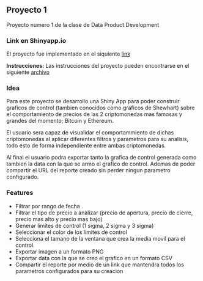 ## Proyecto 1
Proyecto numero 1 de la clase de Data Product Development

### Link en Shinyapp.io
El proyecto fue implementado en el siquiente [link](https://mazinger.shinyapps.io/Proyecto1/)


**Instrucciones:**
Las instrucciones del proyecto pueden encontrarse en el siguiente [archivo](Proyecto_1.pdf)

### Idea
Para este proyecto se desarrollo una Shiny App para poder construir graficos de control (tambien conocidos como graficos de Shewhart) sobre el comportamiento de precios de las 2 criptomonedas mas famosas y grandes del momento; Bitcoin y Ethereum.

El usuario sera capaz de visualidar el comportammiento de dichas criptomonedas al aplicar diferentes filtros y parametros para su analisis, todo esto de forma independiente entre ambas criptomonedas.

Al final el usuario podra exportar tanto la grafica de control generada como tambien la data con la que se armo el grafico de control. Ademas de poder compartir el URL del reporte creado sin perder ningun parametro configurado.

### Features
* Filtrar por rango de fecha
* Filtrar el tipo de precio a analizar (precio de apertura, precio de cierre, precio mas alto y precio mas bajo)
* Generar limites de control (1 sigma, 2 sigma y 3 sigma)
* Seleccionar el color de los limites de control
* Selecciona el tamano de la ventana que crea la media movil para el control.
* Exportar imagen a un formato PNG
* Exportar data con la que se creo el grafico en un formato CSV
* Compartir el reporte por medio de un link que mantendra todos los parametros configurados para su creacion







